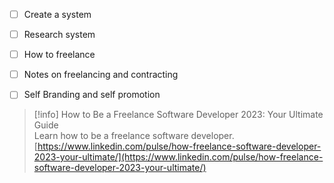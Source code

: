- [ ] Create a system
- [ ] Research system
- [ ] How to freelance
- [ ] Notes on freelancing and contracting
- [ ] Self Branding and self promotion

  

> [!info] How to Be a Freelance Software Developer 2023: Your Ultimate Guide  
> Learn how to be a freelance software developer.  
> [https://www.linkedin.com/pulse/how-freelance-software-developer-2023-your-ultimate/](https://www.linkedin.com/pulse/how-freelance-software-developer-2023-your-ultimate/)